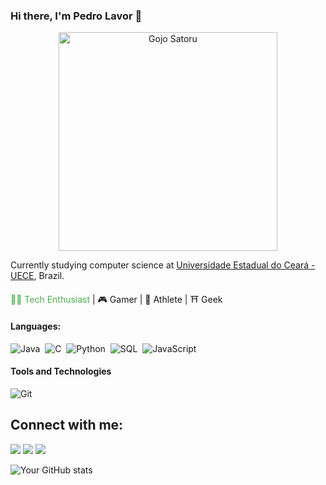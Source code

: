 ### Hi there, I'm Pedro Lavor 👋

<p align="center">
  <img src="https://steamuserimages-a.akamaihd.net/ugc/2004717401575468613/D789E35BBD6C327CA3C7DD2051925FF6B1D97EA2/?imw=512&&ima=fit&impolicy=Letterbox&imcolor=%23000000&letterbox=false" alt="Gojo Satoru" width="350"/>
</p>

Currently studying computer science at [Universidade Estadual do Ceará - UECE](https://www.uece.br), Brazil.

<span style="color: #4CAF50;">👨‍💻 Tech Enthusiast</span> | 🎮 Gamer | 🥊 Athlete | ⛩️ Geek

#### Languages:

![Java](https://img.shields.io/badge/Java-ED8B00?style=for-the-badge&logo=java&logoColor=white)&nbsp;
![C](https://img.shields.io/badge/C-00599C?style=for-the-badge&logo=c&logoColor=white)&nbsp;
![Python](https://img.shields.io/badge/Python-3776AB?style=for-the-badge&logo=python&logoColor=white)&nbsp;
![SQL](https://img.shields.io/badge/SQL-4479A1?style=for-the-badge&logo=postgresql&logoColor=white)&nbsp;
![JavaScript](https://img.shields.io/badge/JavaScript-F7DF1E?style=for-the-badge&logo=javascript&logoColor=black)&nbsp;

#### Tools and Technologies

![Git](https://img.shields.io/badge/GIT-E44C30?style=for-the-badge&logo=git&logoColor=white)&nbsp;
<!-- ![AWS](https://img.shields.io/badge/Amazon_AWS-232F3E?style=flat&logo=amazon-aws&logoColor=white)&nbsp;
![Google Cloud](https://img.shields.io/badge/Google_Cloud-4285F4?style=flat&logo=google-cloud&logoColor=white)&nbsp; -->

## Connect with me:

<p align = "center">

[<img src="https://img.shields.io/badge/linkedin-%2312100E.svg?&style=for-the-badge&logo=linkedin&logoColor=white&color=black" />](https://www.linkedin.com/in/pedro-lucas-de-lavor-farias-40314328b/)
[<img src="https://img.shields.io/badge/instagram-%2312100E.svg?&style=for-the-badge&logo=instagram&logoColor=white&color=black" />](https://www.instagram.com/pedro.lavor/)
[<img src="https://img.shields.io/badge/email-%2312100E.svg?&style=for-the-badge&logo=gmail&logoColor=white&color=black" />](mailto:pedrinho.lavor@aluno.uece.br)
</p>

![Your GitHub stats](https://github-readme-stats.vercel.app/api?username=pedro-barcelona&theme=dracule&show_icons=true)






